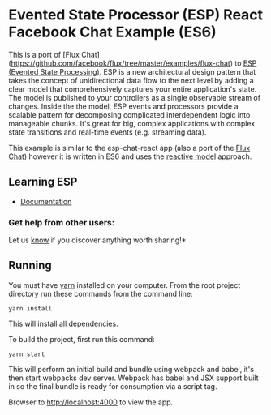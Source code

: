 # Evented State Processor (ESP) React Facebook Chat Example (ES6)

This is a port of [Flux Chat]
(https://github.com/facebook/flux/tree/master/examples/flux-chat) to [ESP 
(Evented State Processing)](https://github.com/esp/esp-js). ESP is a new
architectural design pattern that takes the concept of unidirectional data flow
to the next level by adding a clear model that comprehensively captures your
entire application's state. The model is published to your controllers as a
single observable stream of changes. Inside the the model, ESP events and
processors provide a scalable pattern for decomposing complicated
interdependent logic into manageable chunks. It's great for big, complex
applications with complex state transitions and real-time events (e.g.
streaming data).

This example is similar to the esp-chat-react app (also a port of the 
[Flux Chat](https://github.com/facebook/flux/tree/master/examples/flux-chat)) however 
it is written in ES6 and uses the 
[reactive model](http://keithwoods.gitbooks.io/esp-js/content/en/latest/modeling-approaches/reactive-domain-model.html) 
approach.

## Learning ESP

- [Documentation](http://keithwoods.gitbooks.io/esp-js/content)

### Get help from other users:

Let us [know](https://github.com/esp/esp-js/issues) if you discover anything worth sharing!*

## Running

You must have [yarn](https://yarnpkg.com/) installed on your computer.
From the root project directory run these commands from the command line:

`yarn install`

This will install all dependencies.

To build the project, first run this command:

`yarn start`

This will perform an initial build and bundle using webpack and babel, it's then start webpacks dev server.
Webpack has babel and JSX support built in so the final bundle is ready for consumption via a script tag.

Browser to [http://localhost:4000](http://localhost:4000) to view the app.

